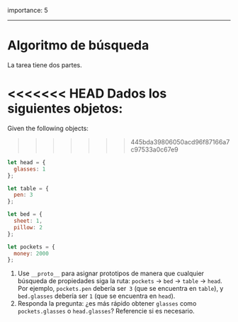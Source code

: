importance: 5

---

# Algoritmo de búsqueda

La tarea tiene dos partes.

<<<<<<< HEAD
Dados los siguientes objetos:
=======
Given the following objects:
>>>>>>> 445bda39806050acd96f87166a7c97533a0c67e9

```js
let head = {
  glasses: 1
};

let table = {
  pen: 3
};

let bed = {
  sheet: 1,
  pillow: 2
};

let pockets = {
  money: 2000
};
```

1. Use `__proto__` para asignar prototipos de manera que cualquier búsqueda de propiedades siga la ruta: `pockets` -> `bed` -> `table` ->  `head`. Por ejemplo, `pockets.pen` debería ser` 3` (que se encuentra en `table`), y `bed.glasses` debería ser `1` (que se encuentra en `head`).
2. Responda la pregunta: ¿es más rápido obtener `glasses` como `pockets.glasses` o `head.glasses`? Referencie si es necesario.
